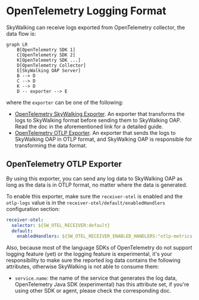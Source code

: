 # OpenTelemetry Logging Format

SkyWalking can receive logs exported from OpenTelemetry collector, the data flow is:

```mermaid
graph LR
    B[OpenTelemetry SDK 1]
    C[OpenTelemetry SDK 2]
    K[OpenTelemetry SDK ...]
    D[OpenTelemetry Collector]
    E[SkyWalking OAP Server]
    B --> D
    C --> D
    K --> D
    D -- exporter --> E
```

where the `exporter` can be one of the following:

- [OpenTelemetry SkyWalking Exporter](https://github.com/open-telemetry/opentelemetry-collector-contrib/tree/5133f4ccd69fa40d016c5b7f2198fb6ac61007b4/exporter/skywalkingexporter).
  An exporter that transforms the logs to SkyWalking format before sending them to SkyWalking OAP. Read the doc in the
  aforementioned link for a detailed guide.
- [OpenTelemetry OTLP Exporter](#opentelemetry-otlp-exporter). An exporter that sends the logs to SkyWalking OAP in OTLP
  format, and SkyWalking OAP is responsible for transforming the data format.

## OpenTelemetry OTLP Exporter

By using this exporter, you can send any log data to SkyWalking OAP as long as the data is in OTLP format, no matter
where the data is generated.

To enable this exporter, make sure the `receiver-otel` is enabled and the `otlp-logs` value is in
the `receiver-otel/default/enabledHandlers` configuration section:

```yaml
receiver-otel:
  selector: ${SW_OTEL_RECEIVER:default}
  default:
    enabledHandlers: ${SW_OTEL_RECEIVER_ENABLED_HANDLERS:"otlp-metrics,otlp-logs"}
```

Also, because most of the language SDKs of OpenTelemetry do not support logging feature (yet) or the logging feature is
experimental, it's your responsibility to make sure the reported log data contains the following attributes, otherwise
SkyWalking is not able to consume them:

- `service.name`: the name of the service that generates the log data, OpenTelemetry Java SDK (experimental) has this
  attribute set, if you're using other SDK or agent, please check the corresponding doc.
